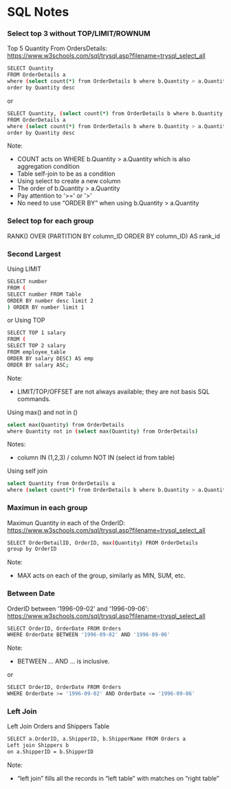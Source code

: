 SQL Notes
==========

### Select top 3 without TOP/LIMIT/ROWNUM

Top 5 Quantity From OrdersDetails:
https://www.w3schools.com/sql/trysql.asp?filename=trysql_select_all

```sh
SELECT Quantity 
FROM OrderDetails a
where (select count(*) from OrderDetails b where b.Quantity > a.Quantity) < 3
order by Quantity desc
```
or 

```sh
SELECT Quantity, (select count(*) from OrderDetails b where b.Quantity > a.Quantity) as rnk 
FROM OrderDetails a
where (select count(*) from OrderDetails b where b.Quantity > a.Quantity) < 3
order by Quantity desc
```
Note: 
  - COUNT acts on WHERE b.Quantity > a.Quantity which is also aggregation condition 
  - Table self-join to be as a condition
  - Using select to create a new column
  - The order of b.Quantity > a.Quantity
  - Pay attention to '>=' or '>'
  - No need to use “ORDER BY” when using b.Quantity > a.Quantity

### Select top for each group

RANK() OVER (PARTITION BY column_ID ORDER BY column_ID) AS rank_id

### Second Largest 

Using LIMIT

```sh
SELECT number
FROM (
SELECT number FROM Table
ORDER BY number desc limit 2
) ORDER BY number limit 1
```

or Using TOP

```sh
SELECT TOP 1 salary   
FROM (  
SELECT TOP 2 salary  
FROM employee_table  
ORDER BY salary DESC) AS emp  
ORDER BY salary ASC;

```

Note:
  - LIMIT/TOP/OFFSET are not always available; they are not basis SQL commands. 

Using max() and not in ()

```sh
select max(Quantity) from OrderDetails
where Quantity not in (select max(Quantity) from OrderDetails)
```

Notes:
  - column IN (1,2,3) / column NOT IN (select id from table)

Using self join

```sh
select Quantity from OrderDetails a
where (select count(*) from OrderDetails b where b.Quantity > a.Quantity) = 1
```

### Maximun in each group

Maximun Quantity in each of the OrderID:
https://www.w3schools.com/sql/trysql.asp?filename=trysql_select_all

```sh
SELECT OrderDetailID, OrderID, max(Quantity) FROM OrderDetails
group by OrderID
```

Note: 
  - MAX acts on each of the group, similarly as MIN, SUM, etc. 
  
### Between Date

OrderID between '1996-09-02' and '1996-09-06':
https://www.w3schools.com/sql/trysql.asp?filename=trysql_select_all

```sh
SELECT OrderID, OrderDate FROM Orders
WHERE OrderDate BETWEEN '1996-09-02' AND '1996-09-06'
```

Note:
  - BETWEEN ... AND ... is inclusive.

or 

```sh
SELECT OrderID, OrderDate FROM Orders
WHERE OrderDate >= '1996-09-02' AND OrderDate <= '1996-09-06'
```

### Left Join

Left Join Orders and Shippers Table

```sh
SELECT a.OrderID, a.ShipperID, b.ShipperName FROM Orders a
Left join Shippers b
on a.ShipperID = b.ShipperID
```

Note:
  - “left join” fills all the records in “left table” with matches on “right table”
  





